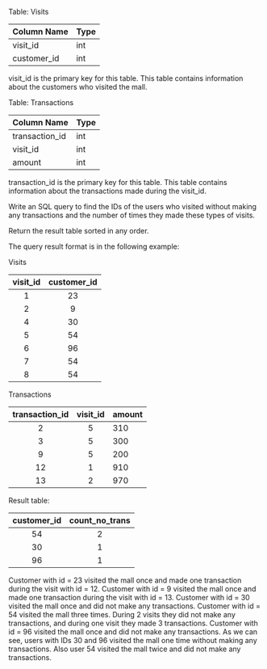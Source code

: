 Table: Visits


| Column Name | Type    |
|---------------------|---------|
| visit_id    | int     |
| customer_id | int     |

visit_id is the primary key for this table.
This table contains information about the customers who visited the mall.
 

Table: Transactions


| Column Name    | Type    |
|---------------------|---------|
| transaction_id | int     |
| visit_id       | int     |
| amount         | int     |


transaction_id is the primary key for this table.
This table contains information about the transactions made during the visit_id.
 

Write an SQL query to find the IDs of the users who visited without making any transactions and the number of times they made these types of visits.

Return the result table sorted in any order.

The query result format is in the following example:

Visits

| visit_id | customer_id |
|:----------:|:----------:|
| 1        | 23          |
| 2        | 9           |
| 4        | 30          |
| 5        | 54          |
| 6        | 96          |
| 7        | 54          |
| 8        | 54          |


Transactions

| transaction_id | visit_id | amount |
|:----------:|:----------:|--------|
| 2              | 5        | 310    |
| 3              | 5        | 300    |
| 9              | 5        | 200    |
| 12             | 1        | 910    |
| 13             | 2        | 970    |


Result table:

| customer_id | count_no_trans |
|:----------:|:----------:|
| 54          | 2              |
| 30          | 1              |
| 96          | 1              |

Customer with id = 23 visited the mall once and made one transaction during the visit with id = 12.
Customer with id = 9 visited the mall once and made one transaction during the visit with id = 13.
Customer with id = 30 visited the mall once and did not make any transactions.
Customer with id = 54 visited the mall three times. During 2 visits they did not make any transactions, and during one visit they made 3 transactions.
Customer with id = 96 visited the mall once and did not make any transactions.
As we can see, users with IDs 30 and 96 visited the mall one time without making any transactions. Also user 54 visited the mall twice and did not make any transactions.